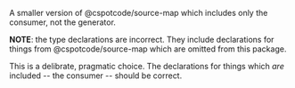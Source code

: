 A smaller version of @cspotcode/source-map which includes only the consumer, not the generator.

**NOTE**: the type declarations are incorrect.  They include declarations for things from @cspotcode/source-map
which are omitted from this package.

This is a delibrate, pragmatic choice.  The declarations for things which *are* included -- the consumer -- should
be correct.
